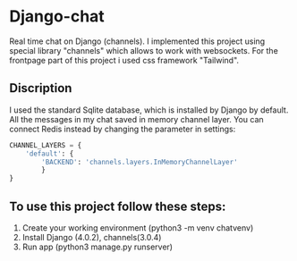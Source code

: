 # Django-chat
Real time chat on Django (channels). I implemented this project using special library "channels" which allows to work with websockets. For the frontpage part of this project i used css framework "Tailwind". 

## Discription

I used the standard Sqlite database, which is installed by Django by default. All the messages in my chat saved in memory channel layer. You can connect Redis instead by changing the parameter in settings:

```python
CHANNEL_LAYERS = {
    'default': {
        'BACKEND': 'channels.layers.InMemoryChannelLayer'
        }
}
```

## To use this project follow these steps:

  1. Create your working environment (python3 -m venv chatvenv)
  2. Install Django (4.0.2), channels(3.0.4)
  4. Run app (python3 manage.py runserver)

